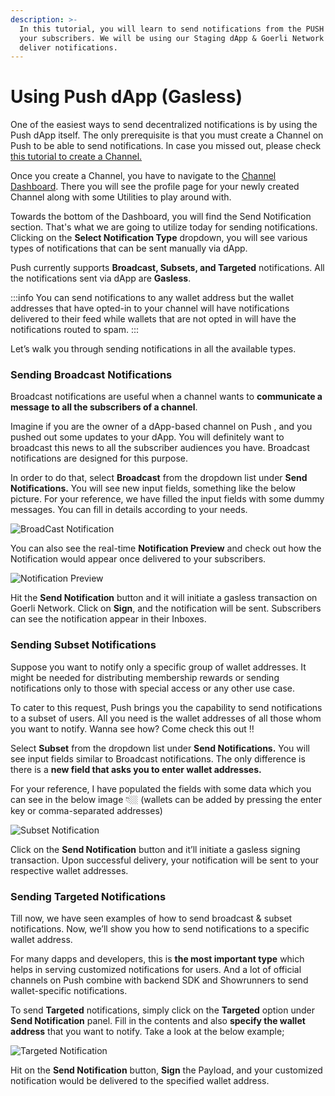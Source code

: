 ```yaml
---
description: >-
  In this tutorial, you will learn to send notifications from the PUSH dapp to
  your subscribers. We will be using our Staging dApp & Goerli Network to
  deliver notifications.
---
```


# Using Push dApp (Gasless)

One of the easiest ways to send decentralized notifications is by using the Push dApp itself. The only prerequisite is that you must create a Channel on Push to be able to send notifications. In case you missed out, please check [this tutorial to create a Channel.](../create-your-notif-channel/)

Once you create a Channel, you have to navigate to the [Channel Dashboard](https://staging.epns.io/#/dashboard). There you will see the profile page for your newly created Channel along with some Utilities to play around with.

Towards the bottom of the Dashboard, you will find the Send Notification section. That's what we are going to utilize today for sending notifications. Clicking on the **Select Notification Type** dropdown, you will see various types of notifications that can be sent manually via dApp.

Push currently supports **Broadcast, Subsets, and Targeted** notifications. All the notifications sent via dApp are **Gasless**.

:::info
You can  send notifications to any wallet address but the wallet addresses that have opted-in to your channel will have notifications delivered to their feed while wallets that are not opted in will have the notifications routed to spam.
:::

Let’s walk you through sending notifications in all the available types.

### Sending Broadcast Notifications

Broadcast notifications are useful when a channel wants to **communicate a message to all the subscribers of a channel**.

Imagine if you are the owner of a dApp-based channel on Push , and you pushed out some updates to your dApp. You will definitely want to broadcast this news to all the subscriber audiences you have. Broadcast notifications are designed for this purpose.

In order to do that, select **Broadcast** from the dropdown list under **Send Notifications.** You will see new input fields, something like the below picture. For your reference, we have filled the input fields with some dummy messages. You can fill in details according to your needs.

![BroadCast Notification](../../../static/assets/docs/articles/broadcast-notification.png)

You can also see the real-time **Notification Preview** and check out how the Notification would appear once delivered to your subscribers.

![Notification Preview](../../../static/assets/docs/articles/notification-preview.png)

Hit the **Send Notification** button and it will initiate a gasless transaction on Goerli Network. Click on **Sign**, and the notification will be sent. Subscribers can see the notification appear in their Inboxes.

### Sending Subset Notifications

Suppose you want to notify only a specific group of wallet addresses. It might be needed for distributing membership rewards or sending notifications only to those with special access or any other use case.

To cater to this request, Push brings you the capability to send notifications to a subset of users. All you need is the wallet addresses of all those whom you want to notify. Wanna see how? Come check this out ‼️

Select **Subset** from the dropdown list under **Send Notifications.** You will see input fields similar to Broadcast notifications. The only difference is there is a **new field that asks you to enter wallet addresses.**

For your reference, I have populated the fields with some data which you can see in the below image 👇🏼 (wallets can be added by pressing the enter key or comma-separated addresses)

![Subset Notification](../../../static/assets/docs/articles/subset-notification.png)

Click on the **Send Notification** button and it’ll initiate a gasless signing transaction. Upon successful delivery, your notification will be sent to your respective wallet addresses.

### Sending Targeted Notifications

Till now, we have seen examples of how to send broadcast & subset notifications. Now, we’ll show you how to send notifications to a specific wallet address.

For many dapps and developers, this is **the most important type** which helps in serving customized notifications for users. And a lot of official channels on Push combine with backend SDK and Showrunners to send wallet-specific notifications.

To send **Targeted** notifications, simply click on the **Targeted** option under **Send Notification** panel. Fill in the contents and also **specify the wallet address** that you want to notify. Take a look at the below example;

![Targeted Notification](../../../static/assets/docs/articles/targeted-notification.png)

Hit on the **Send Notification** button, **Sign** the Payload, and your customized notification would be delivered to the specified wallet address.
